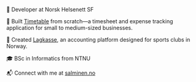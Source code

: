 


<!--
**casperandreassen/casperandreassen** is a ✨ _special_ ✨ repository because its `README.md` (this file) appears on your GitHub profile.

Here are some ideas to get you started:

- 🔭 I’m currently working on ...
- 🌱 I’m currently learning ...
- 👯 I’m looking to collaborate on ...
- 🤔 I’m looking for help with ...
- 💬 Ask me about ...
- 📫 How to reach me: ...
- 😄 Pronouns: ...
- ⚡ Fun fact: ...
-->

🚀 Developer at Norsk Helsenett SF

🔹 Built [Timetable](https://timetable.no) from scratch—a timesheet and expense tracking application for small to medium-sized businesses.

🔹 Created [Lagkasse](https://lagkasse.com), an accounting platform designed for sports clubs in Norway.

🎓 BSc in Informatics from NTNU

📬 Connect with me at [salminen.no](https://salminen.no)
